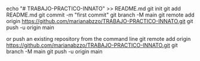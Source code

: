 echo "# TRABAJO-PRACTICO-INNATO" >> README.md
git init
git add README.md
git commit -m "first commit"
git branch -M main
git remote add origin https://github.com/marianabzzo/TRABAJO-PRACTICO-INNATO.git
git push -u origin main

or push an existing repository from the command line
git remote add origin https://github.com/marianabzzo/TRABAJO-PRACTICO-INNATO.git
git branch -M main
git push -u origin main